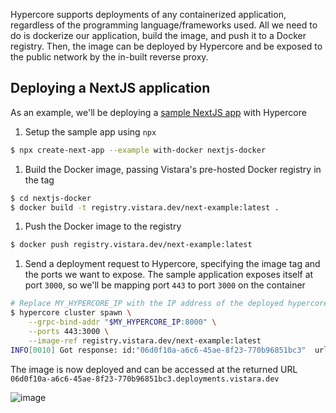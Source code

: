 Hypercore supports deployments of any containerized application, regardless of the programming language/frameworks used. All we need to do is dockerize our application, build the image, and push it to a Docker registry. Then, the image can be deployed by Hypercore and be exposed to the public network by the in-built reverse proxy.

## Deploying a NextJS application

As an example, we'll be deploying a [sample NextJS app](https://github.com/vercel/next.js/tree/canary/examples/with-docker) with Hypercore

1. Setup the sample app using `npx`

```bash
$ npx create-next-app --example with-docker nextjs-docker
```

1. Build the Docker image, passing Vistara's pre-hosted Docker registry in the tag

```bash
$ cd nextjs-docker
$ docker build -t registry.vistara.dev/next-example:latest .
```

1. Push the Docker image to the registry

```bash
$ docker push registry.vistara.dev/next-example:latest
```

1. Send a deployment request to Hypercore, specifying the image tag and the ports we want to expose. The sample application exposes itself at port `3000`, so we'll be mapping port `443` to port `3000` on the container

```bash
# Replace MY_HYPERCORE_IP with the IP address of the deployed hypercore
$ hypercore cluster spawn \
    --grpc-bind-addr "$MY_HYPERCORE_IP:8000" \
    --ports 443:3000 \
    --image-ref registry.vistara.dev/next-example:latest
INFO[0010] Got response: id:"06d0f10a-a6c6-45ae-8f23-770b96851bc3"  url:"06d0f10a-a6c6-45ae-8f23-770b96851bc3.deployments.vistara.dev"
```

The image is now deployed and can be accessed at the returned URL `06d0f10a-a6c6-45ae-8f23-770b96851bc3.deployments.vistara.dev`

![image](https://github.com/user-attachments/assets/be79591c-fc61-4285-ac0d-c44f805ba47e)
